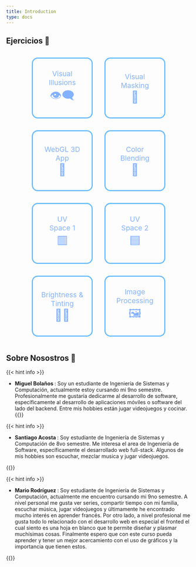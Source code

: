 ```yaml
---
title: Introduction
type: docs
---
```


## Ejercicios 📙

<div class="my-nav">
    <a href="/showcase/docs/Taller-1/1-Visual-Illusions/" class="my-nav-option">
        <span class="title">Visual Illusions</span>
        <span class="emoji">👁‍🗨</span>
    </a>
    <a href="/showcase/docs/Taller-1/2-Visual-Masking/" class="my-nav-option">
        <span class="title">Visual Masking</span>
        <span class="emoji">🐹</span>
    </a>
    <a href="/showcase/docs/Taller-2/1-WebGL-3D-App/" class="my-nav-option">
        <span class="title">WebGL 3D App</span>
        <span class="emoji">🎵</span>
    </a>
    <a href="/showcase/docs/Taller-3/1-Color-Blending/" class="my-nav-option">
        <span class="title">Color Blending</span>
        <span class="emoji">🌈</span>
    </a>
    <a href="/showcase/docs/Taller-3/2-Texturing-UV-Visualization-1/" class="my-nav-option">
        <span class="title">UV<br>Space 1</span>
        <span class="emoji">🟥</span>
    </a>
    <a href="/showcase/docs/Taller-3/3-Texturing-UV-Visualization-2/" class="my-nav-option">
        <span class="title">UV<br>Space 2</span>
        <span class="emoji">🟦</span>
    </a>
    <a href="/showcase/docs/Taller-3/4-Color-Brightness-and-Tinting/" class="my-nav-option">
        <span class="title">Brightness & Tinting</span>
        <span class="emoji">👩‍🎨</span>
    </a>
    <a href="/showcase/docs/Taller-3/5-Image-Processing/" class="my-nav-option">
        <span class="title">Image Processing</span>
        <span class="emoji">🖼️</span>
    </a>
</div>

<style>
    .my-nav{
        display: flex;
        justify-content: center;
        flex-wrap: wrap;
    }
    .my-nav-option, .my-nav-option:active{
        display: flex;
        flex-direction: column;
        width: 8rem;
        height: 8rem;
        float: left;
        text-decoration: none;
        border: solid 0.2rem #6bf;
        margin: 1rem;
        padding: 1rem;
        border-radius: 1rem;
        align-items:center;
        justify-content: center;
        transition: all .2s ease-in-out;
        color: #84b2ff;
    }
    .my-nav-option:hover{
        transform: scale(1.1);
        text-decoration: none;
    }
    .my-nav-option .title{
        font-size: 1.2rem;
        text-align: center;
    }
    .my-nav-option .emoji{
        font-size: 2rem;
        text-align: center;
    }
</style>

## Sobre Nosostros 👾

{{< hint info >}}

- <b> Miguel Bolaños </b>: Soy un estudiante de Ingeniería de Sistemas y Computación, actualmente estoy cursando mi 9no semestre. Profesionalmente me gustaría dedicarme al desarrollo de software, específicamente al desarrollo de aplicaciones móviles o software del lado del backend. Entre mis hobbies están jugar videojuegos y cocinar.
{{</hint >}}


{{< hint info >}}

- <b> Santiago Acosta </b>: Soy estudiante de Ingeniería de Sistemas y Computación de 8vo semestre. Me interesa el area de Ingeniería de Software, específicamente el desarrollado web full-stack. Algunos de mis hobbies son escuchar, mezclar musica y jugar videojuegos.

{{</hint >}}


{{< hint info >}}

- <b> Mario Rodríguez </b> : Soy estudiante de Ingeniería de Sistemas y Computación, actualmente me encuentro cursando mi 9no semestre. A nivel personal me gusta ver series, compartir tiempo con mi familia, escuchar música, jugar videojuegos y últimamente he encontrado mucho interés en aprender francés. Por otro lado, a nivel profesional me gusta todo lo relacionado con el desarrollo web en especial el fronted el cual siento es una hoja en blanco que te permite diseñar y plasmar muchísimas cosas. Finalmente espero que con este curso pueda aprender y tener un mejor acercamiento con el uso de gráficos y la importancia que tienen estos.

{{</hint >}}